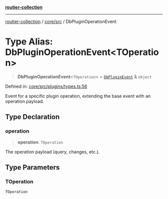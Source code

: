 [**routier-collection**](../../../README.md)

***

[routier-collection](../../../README.md) / [core/src](../README.md) / DbPluginOperationEvent

# Type Alias: DbPluginOperationEvent\<TOperation\>

> **DbPluginOperationEvent**\<`TOperation`\> = [`DbPluginEvent`](DbPluginEvent.md) & `object`

Defined in: [core/src/plugins/types.ts:56](https://github.com/Agrejus/routier/blob/ae307d61bf9883ec014a438be7cbd96d2060d092/core/src/plugins/types.ts#L56)

Event for a specific plugin operation, extending the base event with an operation payload.

## Type Declaration

### operation

> **operation**: `TOperation`

The operation payload (query, changes, etc.).

## Type Parameters

### TOperation

`TOperation`
